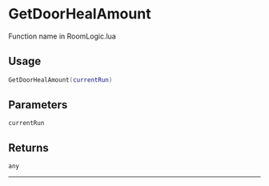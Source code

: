 # GetDoorHealAmount
Function name in RoomLogic.lua
## Usage
```lua
GetDoorHealAmount(currentRun)
```
## Parameters
`currentRun`
## Returns
`any`

---